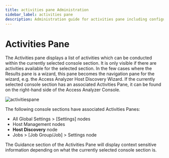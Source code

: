 ```yaml
---
title: activities pane Administration
sidebar_label: activities pane
description: Administration guide for activities pane including configuration, management, and best practices for Access Analyzer.
---
```


# Activities Pane

The Activities pane displays a list of activities which can be conducted within the currently
selected console section. It is only visible if there are activities available for the selected
section. In the few cases where the Results pane is a wizard, this pane becomes the navigation pane
for the wizard, e.g. the Access Analyzer Host Discovery Wizard. If the currently selected console
section has an associated Activities Pane, it can be found on the right-hand side of the Access
Analyzer Console.

![activitiespane](/img/product_docs/accessanalyzer/admin/navigate/activitiespane.webp)

The following console sections have associated Activities Panes:

- All Global Settings > [Settings] nodes
- Host Management nodes
- **Host Discovery** node
- Jobs > [Job Group/Job] > Settings node

The Guidance section of the Activities Pane will display context sensitive information depending on
what the currently selected console section is.
